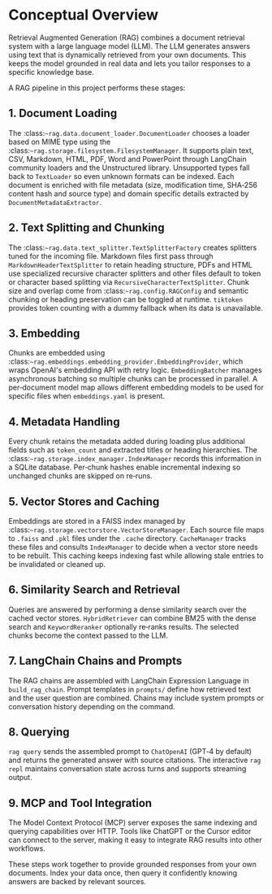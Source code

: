 # Conceptual Overview

Retrieval Augmented Generation (RAG) combines a document retrieval system with a large language model (LLM). The LLM generates answers using text that is dynamically retrieved from your own documents. This keeps the model grounded in real data and lets you tailor responses to a specific knowledge base.

A RAG pipeline in this project performs these stages:

## 1. Document Loading
The :class:`~rag.data.document_loader.DocumentLoader` chooses a loader based on MIME type using the :class:`~rag.storage.filesystem.FilesystemManager`. It supports plain text, CSV, Markdown, HTML, PDF, Word and PowerPoint through LangChain community loaders and the Unstructured library. Unsupported types fall back to ``TextLoader`` so even unknown formats can be indexed. Each document is enriched with file metadata (size, modification time, SHA‑256 content hash and source type) and domain specific details extracted by ``DocumentMetadataExtractor``.

## 2. Text Splitting and Chunking
The :class:`~rag.data.text_splitter.TextSplitterFactory` creates splitters tuned for the incoming file. Markdown files first pass through ``MarkdownHeaderTextSplitter`` to retain heading structure, PDFs and HTML use specialized recursive character splitters and other files default to token or character based splitting via ``RecursiveCharacterTextSplitter``. Chunk size and overlap come from :class:`~rag.config.RAGConfig` and semantic chunking or heading preservation can be toggled at runtime. ``tiktoken`` provides token counting with a dummy fallback when its data is unavailable.

## 3. Embedding
Chunks are embedded using :class:`~rag.embeddings.embedding_provider.EmbeddingProvider`, which wraps OpenAI's embedding API with retry logic. ``EmbeddingBatcher`` manages asynchronous batching so multiple chunks can be processed in parallel. A per‑document model map allows different embedding models to be used for specific files when ``embeddings.yaml`` is present.

## 4. Metadata Handling
Every chunk retains the metadata added during loading plus additional fields such as ``token_count`` and extracted titles or heading hierarchies. The :class:`~rag.storage.index_manager.IndexManager` records this information in a SQLite database. Per‑chunk hashes enable incremental indexing so unchanged chunks are skipped on re‑runs.

## 5. Vector Stores and Caching
Embeddings are stored in a FAISS index managed by :class:`~rag.storage.vectorstore.VectorStoreManager`. Each source file maps to ``.faiss`` and ``.pkl`` files under the ``.cache`` directory. ``CacheManager`` tracks these files and consults ``IndexManager`` to decide when a vector store needs to be rebuilt. This caching keeps indexing fast while allowing stale entries to be invalidated or cleaned up.

## 6. Similarity Search and Retrieval
Queries are answered by performing a dense similarity search over the cached vector stores. ``HybridRetriever`` can combine BM25 with the dense search and ``KeywordReranker`` optionally re‑ranks results. The selected chunks become the context passed to the LLM.

## 7. LangChain Chains and Prompts
The RAG chains are assembled with LangChain Expression Language in ``build_rag_chain``. Prompt templates in ``prompts/`` define how retrieved text and the user question are combined. Chains may include system prompts or conversation history depending on the command.

## 8. Querying
``rag query`` sends the assembled prompt to ``ChatOpenAI`` (GPT‑4 by default) and returns the generated answer with source citations. The interactive ``rag repl`` maintains conversation state across turns and supports streaming output.

## 9. MCP and Tool Integration
The Model Context Protocol (MCP) server exposes the same indexing and querying capabilities over HTTP. Tools like ChatGPT or the Cursor editor can connect to the server, making it easy to integrate RAG results into other workflows.

These steps work together to provide grounded responses from your own documents. Index your data once, then query it confidently knowing answers are backed by relevant sources.
